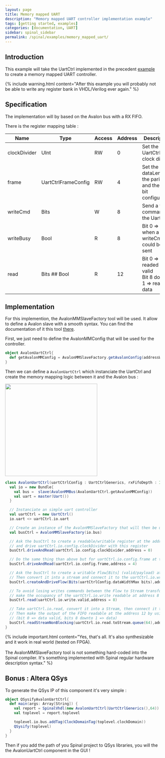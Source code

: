 ```yaml
---
layout: page
title: Memory mapped UART
description: "Memory mapped UART controller implementation example"
tags: [getting started, examples]
categories: [documentation, UART]
sidebar: spinal_sidebar
permalink: /spinal/examples/memory_mapped_uart/
---
```


## Introduction
This example will take the UartCtrl implemented in the precedent [example](/SpinalDoc/spinal/examples/uart/) to create a memory mapped UART controller.

{% include warning.html content="After this example you will probably not be able to write any register bank in VHDL/Verilog ever again." %}

## Specification
The implementation will by based on the Avalon bus with a RX FIFO.

There is the register mapping table :

| Name | Type | Access | Address | Description |
| ------- | ---- | --- | --- | --- |
| clockDivider | UInt | RW | 0 | Set the UartCtrl clock divider |
| frame | UartCtrlFrameConfig | RW  | 4 | Set the dataLength, the parity and the stop bit configuration |
| writeCmd | Bits | W | 8 | Send a write command to the UartCtrl  |
| writeBusy | Bool | R | 8 | Bit 0 => zero when a new writeCmd could be sent |
| read | Bits ## Bool | R | 12 | Bit 0 => readed data valid <br> Bit 8 downto 1 => readed data |

## Implementation
For this implemention, the AvalonMMSlaveFactory tool will be used. It allow to define a Avalon slave with a smooth syntax. You can find the documentation of it this tool [there](/SpinalDoc/spinal/lib/bus_slave_factory/).

First, we just need to define the AvalonMMConfig that will be used for the controller.

```scala
object AvalonUartCtrl{
  def getAvalonMMConfig = AvalonMMSlaveFactory.getAvalonConfig(addressWidth = 4, dataWidth = 32)
}
```

Then we can define a `AvalonUartCtrl` which instanciate the UartCtrl and create the memory mapping logic between it and the Avalon bus :

<img src="https://cdn.rawgit.com/SpinalHDL/SpinalDoc/cacb6e086ff635ca93def01e31aee2da582d991a/asset/picture/memory_mapped_uart.svg"  align="middle" width="300">

```scala
class AvalonUartCtrl(uartCtrlConfig : UartCtrlGenerics, rxFifoDepth : Int) extends Component{
  val io = new Bundle{
    val bus =  slave(AvalonMMBus(AvalonUartCtrl.getAvalonMMConfig))
    val uart = master(Uart())
  }

  // Instanciate an simple uart controller
  val uartCtrl = new UartCtrl()
  io.uart <> uartCtrl.io.uart

  // Create an instance of the AvalonMMSlaveFactory that will then be used as a slave factory drived by io.bus
  val busCtrl = AvalonMMSlaveFactory(io.bus)

  // Ask the busCtrl to create a readable/writable register at the address 0
  // and drive uartCtrl.io.config.clockDivider with this register
  busCtrl.driveAndRead(uartCtrl.io.config.clockDivider,address = 0)

  // Do the same thing than above but for uartCtrl.io.config.frame at the address 4
  busCtrl.driveAndRead(uartCtrl.io.config.frame,address = 4)

  // Ask the busCtrl to create a writable Flow[Bits] (valid/payload) at the address 8.
  // Then convert it into a stream and connect it to the uartCtrl.io.write by using an register stage (>->)
  busCtrl.createAndDriveFlow(Bits(uartCtrlConfig.dataWidthMax bits),address = 8).toStream >-> uartCtrl.io.write

  // To avoid losing writes commands between the Flow to Stream transformation just above,
  // make the occupancy of the uartCtrl.io.write readable at address 8
  busCtrl.read(uartCtrl.io.write.valid,address = 8)

  // Take uartCtrl.io.read, convert it into a Stream, then connect it to the input of a FIFO of 64 elements
  // Then make the output of the FIFO readable at the address 12 by using a non blocking protocol
  // (bit 0 => data valid, bits 8 downto 1 => data)
  busCtrl.readStreamNonBlocking(uartCtrl.io.read.toStream.queue(64),address = 12)
}
```

{% include important.html content="Yes, that's all. It's also synthesizable and it work in real world (tested on FPGA).<br><br> The AvalonMMSlaveFactory tool is not something hard-coded into the Spinal compiler. It's something implemented with Spinal regular hardware description syntax." %}

## Bonus : Altera QSys
To generate the QSys IP of this component it's very simple :

```scala
object QSysifyAvalonUartCtrl{
  def main(args: Array[String]) {
    val report = SpinalVhdl(new AvalonUartCtrl(UartCtrlGenerics(),64))
    val toplevel = report.toplevel

    toplevel.io.bus.addTag(ClockDomainTag(toplevel.clockDomain))
    QSysify(toplevel)
  }
}
```

Then if you add the path of you Spinal project to QSys libraries, you will the the AvalonUartCtrl component in the GUI !
